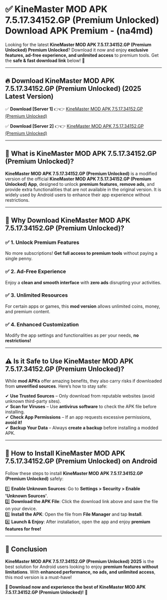 
# ✅ KineMaster MOD APK 7.5.17.34152.GP (Premium Unlocked) Download APK Premium -  (na4md) 

Looking for the latest **KineMaster MOD APK 7.5.17.34152.GP (Premium Unlocked) Premium Unlocked**? Download it now and enjoy **exclusive features, ad-free experience, and unlimited access** to premium tools. Get the **safe & fast download link** below! 🚀

---

## 🔥 Download KineMaster MOD APK 7.5.17.34152.GP (Premium Unlocked) (2025 Latest Version)

✅ **Download [Server 1]** 👉👉 [KineMaster MOD APK 7.5.17.34152.GP (Premium Unlocked) ](https://apkcomod.com?title=KineMaster_MOD_APK_7.5.17.34152.GP_(Premium_Unlocked))  

✅ **Download [Server 2]** 👉👉 [KineMaster MOD APK 7.5.17.34152.GP (Premium Unlocked) ](https://apkcomod.com?title=KineMaster_MOD_APK_7.5.17.34152.GP_(Premium_Unlocked))  


---

## 📌 What is KineMaster MOD APK 7.5.17.34152.GP (Premium Unlocked)?

**KineMaster MOD APK 7.5.17.34152.GP (Premium Unlocked)** is a modified version of the official **KineMaster MOD APK 7.5.17.34152.GP (Premium Unlocked) App**, designed to unlock **premium features**, **remove ads**, and provide extra functionalities that are not available in the original version. It is widely used by Android users to enhance their app experience without restrictions.

---

## 🌟 Why Download KineMaster MOD APK 7.5.17.34152.GP (Premium Unlocked)?

### ✅ 1. Unlock Premium Features
No more subscriptions! **Get full access to premium tools** without paying a single penny.

### ✅ 2. Ad-Free Experience
Enjoy a **clean and smooth interface** with **zero ads** disrupting your activities.

### ✅ 3. Unlimited Resources
For certain apps or games, this **mod version** allows unlimited coins, money, and premium content.

### ✅ 4. Enhanced Customization
Modify the app settings and functionalities as per your needs, **no restrictions!**

---

## ⚠️ Is it Safe to Use KineMaster MOD APK 7.5.17.34152.GP (Premium Unlocked)?

While **mod APKs** offer amazing benefits, they also carry risks if downloaded from **unverified sources**. Here’s how to stay safe:

✔ **Use Trusted Sources** – Only download from reputable websites (avoid unknown third-party sites).  
✔ **Scan for Viruses** – Use **antivirus software** to check the APK file before installing.  
✔ **Check App Permissions** – If an app requests excessive permissions, **avoid it!**  
✔ **Backup Your Data** – Always **create a backup** before installing a modded APK.

---

## 📲 How to Install KineMaster MOD APK 7.5.17.34152.GP (Premium Unlocked) on Android

Follow these steps to install **KineMaster MOD APK 7.5.17.34152.GP (Premium Unlocked)** safely:

1️⃣ **Enable Unknown Sources**: Go to **Settings > Security > Enable 'Unknown Sources'**.  
2️⃣ **Download the APK File**: Click the download link above and save the file on your device.  
3️⃣ **Install the APK**: Open the file from **File Manager** and tap **Install**.  
4️⃣ **Launch & Enjoy**: After installation, open the app and enjoy **premium features for free!**

---

## 🚀 Conclusion

**KineMaster MOD APK 7.5.17.34152.GP (Premium Unlocked) 2025** is the best solution for Android users looking to enjoy **premium features without limitations**. With **enhanced performance, no ads, and unlimited access**, this mod version is a must-have!

🔻 **Download now and experience the best of KineMaster MOD APK 7.5.17.34152.GP (Premium Unlocked)!** 🔻

